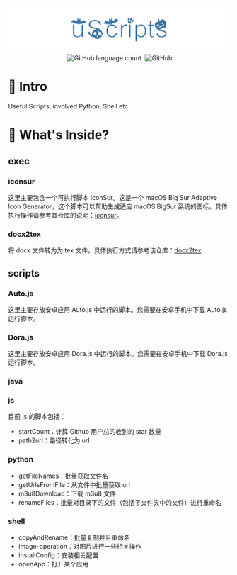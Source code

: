 <div align="center">
    <img src="./assets/uScript.png">
    <br>
    <img alt="GitHub language count" src="https://img.shields.io/github/languages/count/HurleyJames/uScripts?style=plastic">&nbsp;
    <img alt="GitHub" src="https://img.shields.io/github/license/HurleyJames/uScripts?style=plastic">
</div>


# 📝 Intro
Useful Scripts, involved Python, Shell etc.

# 🧐 What's Inside?

## exec

### iconsur

这里主要包含一个可执行脚本 IconSur。这是一个 macOS Big Sur Adaptive Icon Generator，这个脚本可以帮助生成适应 macOS BigSur 系统的图标。具体执行操作请参考其仓库的说明：[iconsur](https://github.com/rikumi/iconsur)。

### docx2tex

将 docx 文件转为为 tex 文件。具体执行方式请参考该仓库：[docx2tex](https://github.com/transpect/docx2tex)


## scripts

### Auto.js

这里主要存放安卓应用 Auto.js 中运行的脚本。您需要在安卓手机中下载 Auto.js 运行脚本。

### Dora.js

这里主要存放安卓应用 Dora.js 中运行的脚本。您需要在安卓手机中下载 Dora.js 运行脚本。

### java

### js

目前 js 的脚本包括：

* startCount：计算 Github 用户总的收到的 star 数量
* path2url：路径转化为 url

### python

* getFileNames：批量获取文件名
* getUrlsFromFile：从文件中批量获取 url
* m3u8Download：下载 m3u8 文件
* renameFiles：批量对目录下的文件（包括子文件夹中的文件）进行重命名

### shell

* copyAndRename：批量复制并且重命名
* image-operation：对图片进行一些相关操作
* installConfig：安装相关配置
* openApp：打开某个应用

